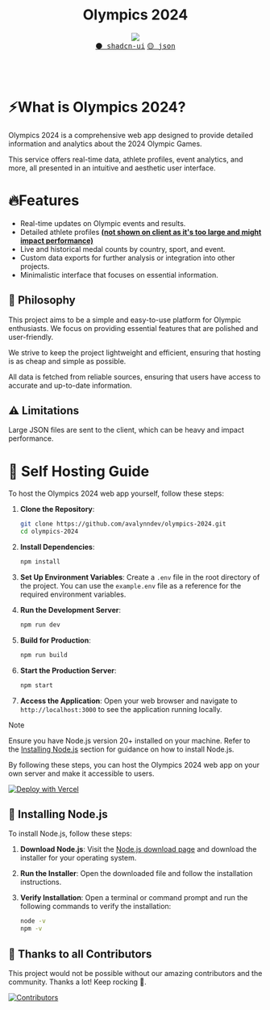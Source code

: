 <center> <h1> Olympics 2024</h1> </center>

<p align="center">
  <img src="https://skillicons.dev/icons?i=react,nextjs,tailwind,ts" />
  <br/>
  <a href="https://movie-web.github.io/links/discord"><kbd>⚫️ shadcn-ui</kbd></a> <a href="https://movie-web.github.io/docs"><kbd>🟡 json</kbd></a>
</p>
<br/><br/> 

# ⚡What is Olympics 2024?

Olympics 2024 is a comprehensive web app designed to provide detailed information and analytics about the 2024 Olympic Games.

This service offers real-time data, athlete profiles, event analytics, and more, all presented in an intuitive and aesthetic user interface.

# 🔥Features

- Real-time updates on Olympic events and results.
- Detailed athlete profiles <a href="https://github.com/avalynndev/olympics-2024/blob/main/data/athletes.json"><b>(not shown on client as it's too large and might impact performance)</b></a>
- Live and historical medal counts by country, sport, and event.
- Custom data exports for further analysis or integration into other projects.
- Minimalistic interface that focuses on essential information.

## 🍄 Philosophy

This project aims to be a simple and easy-to-use platform for Olympic enthusiasts. We focus on providing essential features that are polished and user-friendly.

We strive to keep the project lightweight and efficient, ensuring that hosting is as cheap and simple as possible.

All data is fetched from reliable sources, ensuring that users have access to accurate and up-to-date information.

## ⚠️ Limitations
Large JSON files are sent to the client, which can be heavy and impact performance.

# 🧬 Self Hosting Guide

To host the Olympics 2024 web app yourself, follow these steps:

1. **Clone the Repository**:
    ```bash
    git clone https://github.com/avalynndev/olympics-2024.git
    cd olympics-2024
    ```

2. **Install Dependencies**:
    ```bash
    npm install
    ```

3. **Set Up Environment Variables**:
    Create a `.env` file in the root directory of the project. You can use the `example.env` file as a reference for the required environment variables.

4. **Run the Development Server**:
    ```bash
    npm run dev
    ```

5. **Build for Production**:
    ```bash
    npm run build
    ```

6. **Start the Production Server**:
    ```bash
    npm start
    ```

7. **Access the Application**:
    Open your web browser and navigate to `http://localhost:3000` to see the application running locally.

> [!NOTE]
> Ensure you have Node.js version 20+ installed on your machine. Refer to the [Installing Node.js](#installing-nodejs) section for guidance on how to install Node.js.

By following these steps, you can host the Olympics 2024 web app on your own server and make it accessible to users.

[![Deploy with Vercel](https://vercel.com/button)](https://vercel.com/new/clone?repository-url=https%3A%2F%2Fgithub.com%2Favalynndev%2Folympics-2024)

## 🥔 Installing Node.js

To install Node.js, follow these steps:

1. **Download Node.js**: Visit the [Node.js download page](https://nodejs.org/) and download the installer for your operating system.

2. **Run the Installer**: Open the downloaded file and follow the installation instructions.

3. **Verify Installation**: Open a terminal or command prompt and run the following commands to verify the installation:
    ```bash
    node -v
    npm -v
    ```

## 🤝 Thanks to all Contributors
This project would not be possible without our amazing contributors and the community. Thanks a lot! Keep rocking 🍻.

[![Contributors](https://contrib.rocks/image?repo=avalynndev/olympics-2024)](https://github.com/avalynndev/olympics-2024/graphs/contributors)
